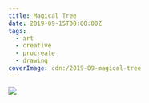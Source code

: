 ```yaml
---
title: Magical Tree
date: 2019-09-15T00:00:00Z
tags:
  - art
  - creative
  - procreate
  - drawing
coverImage: cdn:/2019-09-magical-tree
---
```


![](cdn:/2019-09-magical-tree?class=fw)
